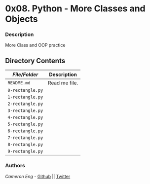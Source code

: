 # 0x08. Python - More Classes and Objects
### Description
More Class and OOP practice

## Directory Contents

|   ***File/Folder***    |  **Description**                       |
|---------------|---------------------------------------|
| `README.md` |  Read me file. |
| `0-rectangle.py` |  |
| `1-rectangle.py` |  |
| `2-rectangle.py` |  |
| `3-rectangle.py` |  |
| `4-rectangle.py` |  |
| `5-rectangle.py` |  |
| `6-rectangle.py` |  |
| `7-rectangle.py` |  |
| `8-rectangle.py` |  |
| `9-rectangle.py` |  |

### Authors
*Cameron Eng* - [Github](https://github.com/c_eng/) || [Twitter](https://twitter.com/c33Eng)
